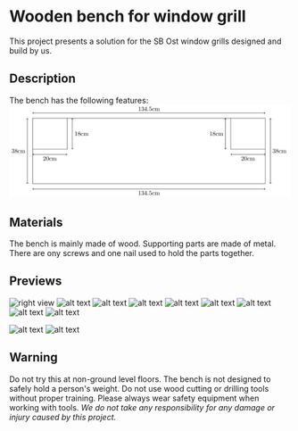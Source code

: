# Wooden bench for window grill
This project presents a solution for the SB Ost window grills designed and build by us. 

## Description
The bench has the following features:
![alt text](Pages/Exports/W1.sc.png)

## Materials
The bench is mainly made of wood. Supporting parts are made of metal. There are ony screws and one nail used to hold the parts together. 

## Previews
![right view](local/preview/_DSC3589.png "Preview 1")
![alt text](local/preview/_DSC3599.png "Preview 2")
![alt text](local/preview/_DSC3667.png "Preview 3")
![alt text](local/preview/_DSC3694.png "Preview 4")
![alt text](local/preview/_DSC3749.png "Preview 6")
![alt text](local/preview/_DSC3761.png "Preview 7")
![alt text](local/preview/_DSC3769.png "Preview 8")
![alt text](local/preview/_DSC3782.png "Preview 9")
![alt text](local/preview/_DSC3835.png "Preview 11")


![alt text](local/preview/_DSC3811.png "Preview 10")
![alt text](local/preview/_DSC3728.png "Preview 5")


## Warning
Do not try this at non-ground level floors. The bench is not designed to safely hold a person's weight. Do not use wood cutting or drilling tools without proper training. Please always wear safety equipment when working with tools. *We do not take any responsibility for any damage or injury caused by this project.*